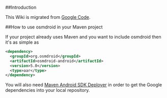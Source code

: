 ##Introduction

This Wiki is migrated from [Google Code](https://code.google.com/p/osmdroid/wiki/HowToMaven).

##How to use osmdroid in your Maven project

If your project already uses Maven and you want to include osmdroid then it's as simple as

```xml
<dependency>
  <groupId>org.osmdroid</groupId>
  <artifactId>osmdroid-android</artifactId>
  <version>5.0</version>
  <type>aar</type>
</dependency>
```

You will also need [Maven Android SDK Deployer](https://github.com/simpligility/maven-android-sdk-deployer) in order to get the Google dependencies into your local repository.

